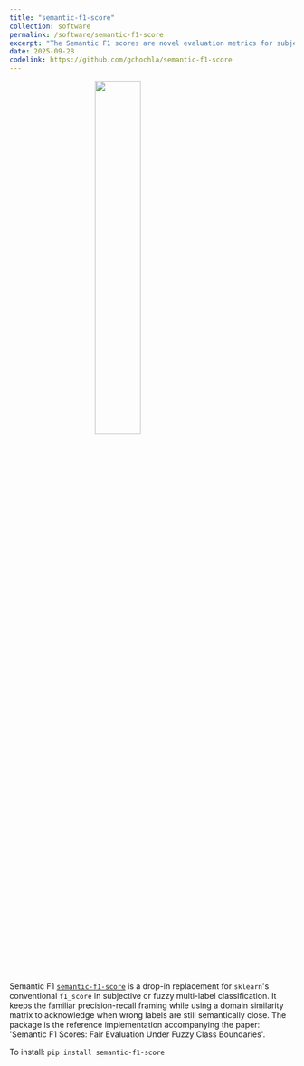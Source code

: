 ```yaml
---
title: "semantic-f1-score"
collection: software
permalink: /software/semantic-f1-score
excerpt: "The Semantic F1 scores are novel evaluation metrics for subjective or fuzzy multi-label classification that quantify semantic relatedness between predicted and gold labels."
date: 2025-09-28
codelink: https://github.com/gchochla/semantic-f1-score
---
```


<img src="https://gchochla.github.io/images/semantic-f1-thumbnail.png" style="display: block; margin-left: auto; margin-right:auto; width: 40%; height: auto;">
<br>

Semantic F1 [`semantic-f1-score`](https://github.com/gchochla/semantic-f1-score) is a drop-in replacement for `sklearn`'s conventional `f1_score` in subjective or fuzzy multi-label classification. It keeps the familiar precision-recall framing while using a domain similarity matrix to acknowledge when wrong labels are still semantically close. The package is the reference implementation accompanying the paper: 'Semantic F1 Scores: Fair Evaluation Under Fuzzy Class Boundaries'.

To install: `pip install semantic-f1-score`
